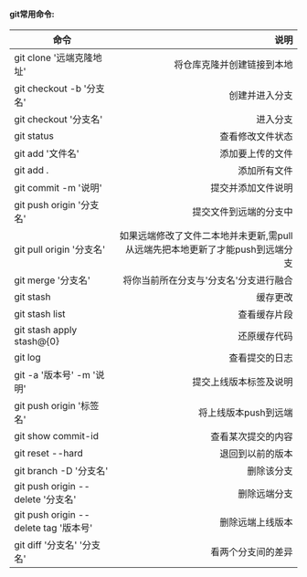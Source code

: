 #### git常用命令:
|    命令          |    说明                      |
| ---------------- | --------------------------: |
|git clone '远端克隆地址'| 将仓库克隆并创建链接到本地|
|git checkout -b '分支名'| 创建并进入分支         |
|git checkout '分支名'  | 进入分支                |
|git status            | 查看修改文件状态         |
|git add '文件名'       | 添加要上传的文件|
|git add .             | 添加所有文件       |
|git commit -m '说明'   | 提交并添加文件说明|
|git push origin '分支名'| 提交文件到远端的分支中|
|git pull origin '分支名'|如果远端修改了文件二本地并未更新,需pull从远端先把本地更新了才能push到远端分支|
|git merge '分支名'  | 将你当前所在分支与'分支名'分支进行融合|
|git stash           |缓存更改                        |
|git stash list      |查看缓存片段                     |
|git stash apply stash@{0}| 还原缓存代码|
|git log             |查看提交的日志         |
|git -a '版本号' -m '说明'|提交上线版本标签及说明|
|git push origin '标签名'| 将上线版本push到远端|
|git show commit-id| 查看某次提交的内容|
|git reset --hard  |退回到以前的版本|
|git branch -D '分支名'|删除该分支|
|git push origin --delete '分支名'|删除远端分支|
|git push origin --delete tag '版本号'|删除远端上线版本|
|git diff '分支名' '分支名'| 看两个分支间的差异|